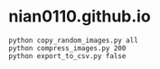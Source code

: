 # nian0110.github.io
```
python copy_random_images.py all
python compress_images.py 200
python export_to_csv.py false
```